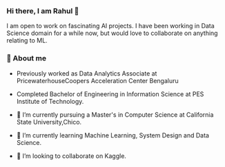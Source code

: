 ### Hi there, I am Rahul 👋
I am open to work on fascinating AI projects. I have been working in Data Science domain for a while now, but would love to collaborate on anything relating to ML.

### 🦸‍ About me 
- Previously worked as Data Analytics Associate at PricewaterhouseCoopers Acceleration Center Bengaluru <br>
- Completed Bachelor of Engineering in Information Science at PES Institute of Technology.
  
- 🔭 I’m currently pursuing a Master's in Computer Science at California State University,Chico.
- 🌱 I’m currently learning Machine Learning, System Design and Data Science.
- 👯 I’m looking to collaborate on Kaggle.
<!--
**rahulbijoor/rahulbijoor** is a ✨ _special_ ✨ repository because its `README.md` (this file) appears on your GitHub profile.

Here are some ideas to get you started:

- 🔭 I’m currently working on ...
- 🌱 I’m currently learning ...
- 👯 I’m looking to collaborate on ...
- 🤔 I’m looking for help with ...
- 💬 Ask me about ...
- 📫 How to reach me: ...
- 😄 Pronouns: ...
- ⚡ Fun fact: ...
-->
